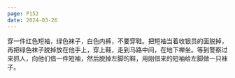 ```yaml
---
page: P152
date: 2024-03-26
---
```


穿一件红色短袖，绿色袜子，白色内裤，不要穿鞋。把短袖当着收银员的面脱掉，再把绿色袜子脱掉放在他手上，穿上鞋，走到马路中间，在地下禅坐。等到警察过来抓人，向他们借一件短袖，然后脱掉左脚的鞋，用刚借来的短袖给左脚做一只袜子。